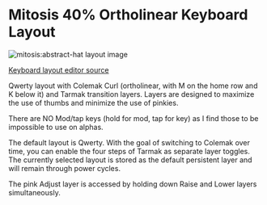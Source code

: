 # Mitosis 40% Ortholinear Keyboard Layout

![mitosis:abstract-hat layout image](https://i.imgur.com/yzpjg3I.png)

[Keyboard layout editor source](http://www.keyboard-layout-editor.com/#/gists/382430e613b65ffaf94c4fe7d35f7755)

Qwerty layout with Colemak Curl (ortholinear, with M on the home row and K below it) and Tarmak transition layers. Layers are designed to maximize the use of thumbs and minimize the use of pinkies.

There are NO Mod/tap keys (hold for mod, tap for key) as I find those to be impossible to use on alphas.

The default layout is Qwerty. With the goal of switching to Colemak over time, you can enable the four steps of Tarmak as separate layer toggles. The currently selected layout is stored as the default persistent layer and will remain through power cycles.

The pink Adjust layer is accessed by holding down Raise and Lower layers simultaneously.
